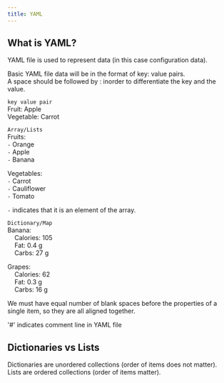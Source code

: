 ```yaml
---
title: YAML
---
```


## What is YAML?

YAML file is used to represent data (in this case configuration data). 

Basic YAML file data will be in the format of key: value pairs.  
A space should be followed by : inorder to differentiate the key and the value.  

`key value pair`  
Fruit: Apple  
Vegetable: Carrot  

`Array/Lists`  
Fruits:   
`-` Orange  
`-` Apple  
`-` Banana   

Vegetables:   
`-` Carrot  
`-` Cauliflower   
`-` Tomato   

`-` indicates that it is an element of the array.

`Dictionary/Map`  
Banana:  
&nbsp;&nbsp;&nbsp;&nbsp;Calories: 105  
&nbsp;&nbsp;&nbsp;&nbsp;Fat: 0.4 g  
&nbsp;&nbsp;&nbsp;&nbsp;Carbs: 27 g  

Grapes:   
&nbsp;&nbsp;&nbsp;&nbsp;Calories: 62  
&nbsp;&nbsp;&nbsp;&nbsp;Fat: 0.3 g   
&nbsp;&nbsp;&nbsp;&nbsp;Carbs: 16 g   

We must have equal number of blank spaces before the properties of a single item, so they are all aligned together.  

'#' indicates comment line in YAML file

## Dictionaries vs Lists

Dictionaries are unordered collections (order of items does not matter).
Lists are ordered collections (order of items matter).








